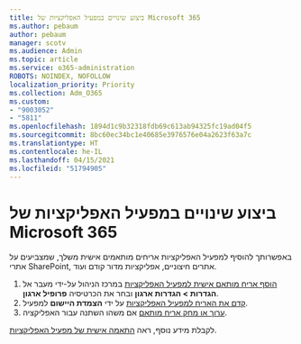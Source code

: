 ```yaml
---
title: ביצוע שינויים במפעיל האפליקציות של Microsoft 365
ms.author: pebaum
author: pebaum
manager: scotv
ms.audience: Admin
ms.topic: article
ms.service: o365-administration
ROBOTS: NOINDEX, NOFOLLOW
localization_priority: Priority
ms.collection: Adm_O365
ms.custom:
- "9003052"
- "5811"
ms.openlocfilehash: 1894d1c9b32318fdb69c613ab94325fc19ad04f5
ms.sourcegitcommit: 8bc60ec34bc1e40685e3976576e04a2623f63a7c
ms.translationtype: HT
ms.contentlocale: he-IL
ms.lasthandoff: 04/15/2021
ms.locfileid: "51794905"
---
```

# <a name="make-changes-to-the-microsoft-365-app-launcher"></a>ביצוע שינויים במפעיל האפליקציות של Microsoft 365

באפשרותך להוסיף למפעיל האפליקציות אריחים מותאמים אישית משלך, שמצביעים על אתרי SharePoint, אתרים חיצוניים, אפליקציות מדור קודם ועוד.

1. [הוסף אריח מותאם אישית למפעיל האפליקציות](https://docs.microsoft.com/microsoft-365/admin/manage/customize-the-app-launcher) במרכז הניהול על-ידי מעבר אל **הגדרות > הגדרות ארגון** ובחר את הכרטיסיה  **פרופיל ארגון**.
2. [קדם את האריח למפעיל האפליקציות](https://docs.microsoft.com/microsoft-365/admin/manage/customize-the-app-launcher#promote-the-tile-to-app-launcher) על ידי **הצמדת היישום** למפעיל.
3. [ערוך או מחק אריח מותאם](https://docs.microsoft.com/microsoft-365/admin/manage/customize-the-app-launcher#edit-or-delete-a-custom-tile) אם משהו השתנה עבור האפליקציה.

לקבלת מידע נוסף, ראה [התאמה אישית של מפעיל האפליקציות](https://docs.microsoft.com/microsoft-365/admin/manage/customize-the-app-launcher).
